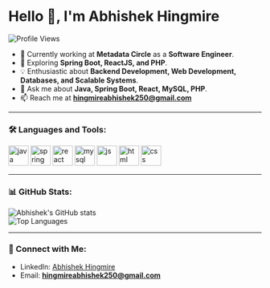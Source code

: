 # Hello 👋, I'm Abhishek Hingmire  

![Profile Views](https://komarev.com/ghpvc/?username=abhishekhingmire&color=blue)

- 🔭 Currently working at **Metadata Circle** as a **Software Engineer**.  
- 🌱 Exploring **Spring Boot, ReactJS, and PHP**.  
- 💡 Enthusiastic about **Backend Development, Web Development, Databases, and Scalable Systems**.  
- 💬 Ask me about **Java, Spring Boot, React, MySQL, PHP**.  
- 📫 Reach me at **hingmireabhishek250@gmail.com**  

---

### 🛠️ Languages and Tools:
<p>
  <img src="https://cdn.jsdelivr.net/gh/devicons/devicon/icons/java/java-original.svg" alt="java" width="40" height="40"/>
  <img src="https://cdn.jsdelivr.net/gh/devicons/devicon/icons/spring/spring-original.svg" alt="spring" width="40" height="40"/>
  <img src="https://cdn.jsdelivr.net/gh/devicons/devicon/icons/react/react-original.svg" alt="react" width="40" height="40"/>
  <img src="https://cdn.jsdelivr.net/gh/devicons/devicon/icons/mysql/mysql-original.svg" alt="mysql" width="40" height="40"/>
  <img src="https://cdn.jsdelivr.net/gh/devicons/devicon/icons/javascript/javascript-original.svg" alt="js" width="40" height="40"/>
  <img src="https://cdn.jsdelivr.net/gh/devicons/devicon/icons/html5/html5-original.svg" alt="html" width="40" height="40"/>
  <img src="https://cdn.jsdelivr.net/gh/devicons/devicon/icons/css3/css3-original.svg" alt="css" width="40" height="40"/>
</p>

---

### 📊 GitHub Stats:
![Abhishek's GitHub stats](https://github-readme-stats.vercel.app/api?username=abhishekhingmire&show_icons=true&theme=radical)  
![Top Languages](https://github-readme-stats.vercel.app/api/top-langs/?username=abhishekhingmire&layout=compact&theme=radical)

---

### 🚀 Connect with Me:
- LinkedIn: [Abhishek Hingmire](https://www.linkedin.com/in/abhishek-hingmire-a6a41a20b/)  
- Email: **hingmireabhishek250@gmail.com**  
